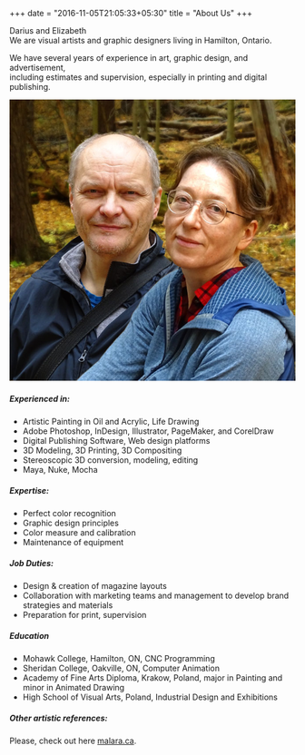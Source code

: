 +++
date = "2016-11-05T21:05:33+05:30"
title = "About Us"
+++

Darius and Elizabeth<br>
We are visual artists and graphic designers living in Hamilton, Ontario.

We have several years of experience in art, graphic design, and advertisement, <br>
including estimates and supervision, especially in printing and digital publishing.

![sample image](/img/portfolio/D+E_portrait.jpg)

##### Experienced in:

* Artistic Painting in Oil and Acrylic, Life Drawing
* Adobe Photoshop, InDesign, Illustrator, PageMaker, and CorelDraw
* Digital Publishing Software, Web design platforms
* 3D Modeling, 3D Printing, 3D Compositing
* Stereoscopic 3D conversion, modeling, editing
* Maya, Nuke, Mocha

##### Expertise:

* Perfect color recognition
* Graphic design principles
* Color measure and calibration
* Maintenance of equipment

##### Job Duties:

* Design & creation of magazine layouts
* Collaboration with marketing teams and management to develop brand strategies and materials
* Preparation for print, supervision

##### Education

* Mohawk College, Hamilton, ON, CNC Programming
* Sheridan College, Oakville, ON, Computer Animation
* Academy of Fine Arts Diploma, Krakow, Poland, major in Painting and minor in Animated Drawing
* High School of Visual Arts, Poland, Industrial Design and Exhibitions

##### Other artistic references:

<p>Please, check out here <a href="https://malara.ca/" target="_blank">malara.ca</a>.</p>